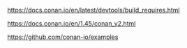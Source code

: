 https://docs.conan.io/en/latest/devtools/build_requires.html

https://docs.conan.io/en/1.45/conan_v2.html

https://github.com/conan-io/examples